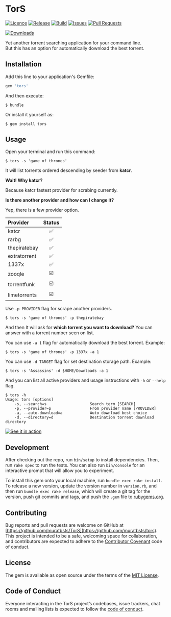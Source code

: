 # TorS

[![Licence](https://img.shields.io/github/license/muratbsts/tors.svg)](https://github.com/muratbsts/tors/blob/master/LICENCE)
[![Release](https://img.shields.io/github/release/muratbsts/tors.svg)](https://github.com/muratbsts/tors/releases)
[![Build](https://travis-ci.org/muratbsts/tors.svg?branch=master)](https://travis-ci.org/muratbsts/tors)
[![Issues](https://img.shields.io/github/issues/muratbsts/tors.svg)](https://github.com/muratbsts/tors/issues)
[![Pull Requests](https://img.shields.io/github/issues-pr/muratbsts/tors.svg)](https://github.com/muratbsts/tors/pulls)

[![Downloads](https://img.shields.io/gem/dt/tors.svg)](https://rubygems.org/gems/tors)

Yet another torrent searching application for your command line.    
But this has an option for automatically download the best torrent.

## Installation

Add this line to your application's Gemfile:

```ruby
gem 'tors'
```

And then execute:

    $ bundle

Or install it yourself as:

    $ gem install tors

## Usage

Open your terminal and run this command:

    $ tors -s 'game of thrones'

It will list torrents ordered descending by seeder from **katcr**.

**Wait! Why katcr?**

Because katcr fastest provider for scrabing currently.

**Is there another provider and how can I change it?**

Yep, there is a few provider option.

| Provider          | Status |
|:------------------|:------:|
| katcr             | ✅     |
| rarbg             | ✅     |
| thepiratebay      | ✅     |
| extratorrent      | ✅     |
| 1337x             | ✅     |
| zooqle            | ☑️     |
| torrentfunk       | ☑️     |
| limetorrents      | ☑️     |

Use `-p PROVIDER` flag for scrape another providers.

    $ tors -s 'game of thrones' -p thepiratebay

And then It will ask for **which torrent you want to download?** You can answer with a torrent number seen on list.

You can use `-a 1` flag for automatically download the best torrent. Example:

    $ tors -s 'game of thrones' -p 1337x -a 1

You can use `-d TARGET` flag for set destination storage path. Example:

    $ tors -s 'Assassins' -d $HOME/Downloads -a 1

And you can list all active providers and usage instructions with `-h` or `--help` flag.

    $ tors -h
    Usage: tors [options]
        -s, --search=s                   Search term [SEARCH]
        -p, --provider=p                 From provider name [PROVIDER]
        -a, --auto-download=a            Auto download best choice
        -d, --directory=d                Destination torrent download directory

[![See it in action](https://asciinema.org/a/No1Zdfk3gYoCYdGb2XUdFaUyS.png)](https://asciinema.org/a/No1Zdfk3gYoCYdGb2XUdFaUyS)

## Development

After checking out the repo, run `bin/setup` to install dependencies. Then, run `rake spec` to run the tests. You can also run `bin/console` for an interactive prompt that will allow you to experiment.

To install this gem onto your local machine, run `bundle exec rake install`. To release a new version, update the version number in `version.rb`, and then run `bundle exec rake release`, which will create a git tag for the version, push git commits and tags, and push the `.gem` file to [rubygems.org](https://rubygems.org).

## Contributing

Bug reports and pull requests are welcome on GitHub at [https://github.com/muratbsts/TorS](https://github.com/muratbsts/tors). This project is intended to be a safe, welcoming space for collaboration, and contributors are expected to adhere to the [Contributor Covenant](http://contributor-covenant.org) code of conduct.

## License

The gem is available as open source under the terms of the [MIT License](http://opensource.org/licenses/MIT).

## Code of Conduct

Everyone interacting in the TorS project’s codebases, issue trackers, chat rooms and mailing lists is expected to follow the [code of conduct](https://github.com/muratbsts/tors/blob/master/CODE_OF_CONDUCT.md).
